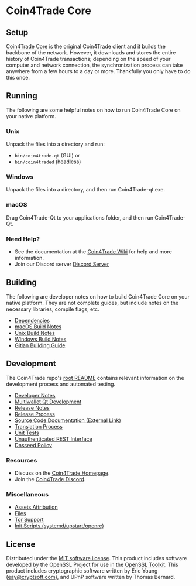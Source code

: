 Coin4Trade Core
=============

Setup
---------------------
[Coin4Trade Core](https://sappcoin.com/) is the original Coin4Trade client and it builds the backbone of the network. However, it downloads and stores the entire history of Coin4Trade transactions; depending on the speed of your computer and network connection, the synchronization process can take anywhere from a few hours to a day or more. Thankfully you only have to do this once.

Running
---------------------
The following are some helpful notes on how to run Coin4Trade Core on your native platform.

### Unix

Unpack the files into a directory and run:

- `bin/coin4trade-qt` (GUI) or
- `bin/coin4traded` (headless)

### Windows

Unpack the files into a directory, and then run Coin4Trade-qt.exe.

### macOS

Drag Coin4Trade-Qt to your applications folder, and then run Coin4Trade-Qt.

### Need Help?

* See the documentation at the [Coin4Trade Wiki](https://github.com/forking-altcoins/C4T/tree/master/doc)
for help and more information.
* Join our Discord server [Discord Server](https://discord.gg/zgcXB76)

Building
---------------------
The following are developer notes on how to build Coin4Trade Core on your native platform. They are not complete guides, but include notes on the necessary libraries, compile flags, etc.

- [Dependencies](dependencies.md)
- [macOS Build Notes](build-osx.md)
- [Unix Build Notes](build-unix.md)
- [Windows Build Notes](build-windows.md)
- [Gitian Building Guide](gitian-building.md)

Development
---------------------
The Coin4Trade repo's [root README](/README.md) contains relevant information on the development process and automated testing.

- [Developer Notes](developer-notes.md)
- [Multiwallet Qt Development](multiwallet-qt.md)
- [Release Notes](release-notes.md)
- [Release Process](release-process.md)
- [Source Code Documentation (External Link)](https://github.com/forking-altcoins/C4T/tree/master/doc)
- [Translation Process](translation_process.md)
- [Unit Tests](unit-tests.md)
- [Unauthenticated REST Interface](REST-interface.md)
- [Dnsseed Policy](dnsseed-policy.md)

### Resources
* Discuss on the [Coin4Trade Homepage](https://sappcoin.com/).
* Join the [Coin4Trade Discord](https://discord.gg/zgcXB76).

### Miscellaneous
- [Assets Attribution](assets-attribution.md)
- [Files](files.md)
- [Tor Support](tor.md)
- [Init Scripts (systemd/upstart/openrc)](init.md)

License
---------------------
Distributed under the [MIT software license](/COPYING).
This product includes software developed by the OpenSSL Project for use in the [OpenSSL Toolkit](https://www.openssl.org/). This product includes
cryptographic software written by Eric Young ([eay@cryptsoft.com](mailto:eay@cryptsoft.com)), and UPnP software written by Thomas Bernard.
